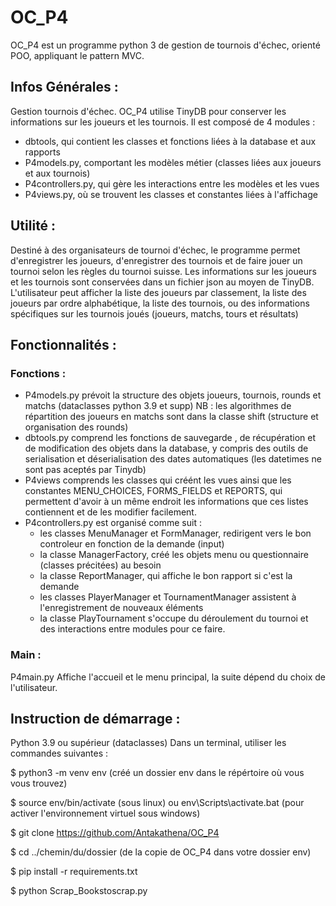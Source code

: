 # OC_P4
OC_P4 est un programme python 3 de gestion de tournois d'échec, orienté POO, appliquant le pattern MVC.

## Infos Générales :
Gestion tournois d'échec. OC_P4 utilise TinyDB pour conserver les informations sur les joueurs et les tournois.
Il est composé de 4 modules :
- dbtools, qui contient les classes et fonctions liées à la database et aux rapports
- P4models.py, comportant les modèles métier (classes liées aux joueurs et aux tournois)
- P4controllers.py, qui gère les interactions entre les modèles et les vues
- P4views.py, où se trouvent les classes et constantes liées à l'affichage

## Utilité :
Destiné à des organisateurs de tournoi d'échec, le programme permet d'enregistrer les joueurs,
d'enregistrer des tournois et de faire jouer un tournoi selon les règles du tournoi suisse.
Les informations sur les joueurs et les tournois sont conservées dans un fichier json au moyen de TinyDB.
L'utilisateur peut afficher la liste des joueurs par classement,
la liste des joueurs par ordre alphabétique,
la liste des tournois, ou des informations spécifiques sur les tournois joués (joueurs, matchs, tours et résultats)

## Fonctionnalités :

### Fonctions :
- P4models.py prévoit la structure des objets joueurs, tournois, rounds et matchs (dataclasses python 3.9 et supp)
NB : les algorithmes de répartition des joueurs en matchs sont dans la classe shift (structure et organisation des rounds)
- dbtools.py comprend les fonctions de sauvegarde , de récupération et de modification des objets dans la database,
y compris des outils de serialisation et déserialisation des dates automatiques (les datetimes ne sont pas aceptés par Tinydb)
- P4views comprends les classes qui créént les vues ainsi que les constantes MENU_CHOICES, FORMS_FIELDS et REPORTS,
qui permettent d'avoir à un même endroit les informations que ces listes contiennent et de les modifier facilement.
- P4controllers.py est organisé comme suit :
    - les classes MenuManager et FormManager, redirigent vers le bon controleur en fonction de la demande (input)
    - la classe ManagerFactory, créé les objets menu ou questionnaire (classes précitées) au besoin
    - la classe ReportManager, qui affiche le bon rapport si c'est la demande
    - les classes PlayerManager et TournamentManager assistent à l'enregistrement de nouveaux éléments
    - la classe PlayTournament s'occupe du déroulement du tournoi et des interactions entre modules pour ce faire.

### Main :
P4main.py
Affiche l'accueil et le menu principal,
la suite dépend du choix de l'utilisateur.

## Instruction de démarrage :
Python 3.9 ou supérieur (dataclasses)
Dans un terminal, utiliser les commandes suivantes :

$ python3 -m venv env (créé un dossier env dans le répértoire où vous vous trouvez)

$ source env/bin/activate (sous linux) ou env\Scripts\activate.bat (pour activer l'environnement virtuel sous windows)

$ git clone https://github.com/Antakathena/OC_P4

$ cd ../chemin/du/dossier (de la copie de OC_P4 dans votre dossier env)

$ pip install -r requirements.txt

$ python Scrap_Bookstoscrap.py